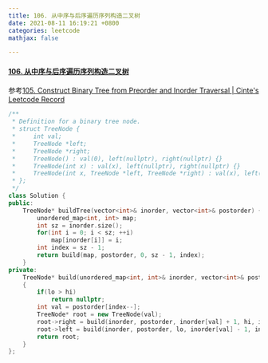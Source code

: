 ```yaml
---
title: 106. 从中序与后序遍历序列构造二叉树
date: 2021-08-11 16:19:21 +0800
categories: leetcode
mathjax: false

---
```


#### [106. 从中序与后序遍历序列构造二叉树](https://leetcode-cn.com/problems/construct-binary-tree-from-inorder-and-postorder-traversal/)

参考[105. Construct Binary Tree from Preorder and Inorder Traversal | Cinte's Leetcode Record](https://leetcode.cinte.cc/2021/04/11/105-Construct-Binary-Tree-from-Preorder-and-Inorder-Traversal/)

```c++
/**
 * Definition for a binary tree node.
 * struct TreeNode {
 *     int val;
 *     TreeNode *left;
 *     TreeNode *right;
 *     TreeNode() : val(0), left(nullptr), right(nullptr) {}
 *     TreeNode(int x) : val(x), left(nullptr), right(nullptr) {}
 *     TreeNode(int x, TreeNode *left, TreeNode *right) : val(x), left(left), right(right) {}
 * };
 */
class Solution {
public:
    TreeNode* buildTree(vector<int>& inorder, vector<int>& postorder) {
        unordered_map<int, int> map;
        int sz = inorder.size();
        for(int i = 0; i < sz; ++i)
            map[inorder[i]] = i;
        int index = sz - 1;
        return build(map, postorder, 0, sz - 1, index);
    }
private:
    TreeNode* build(unordered_map<int, int>& inorder, vector<int>& postorder, int lo, int hi, int& index)
    {
        if(lo > hi)
            return nullptr;
        int val = postorder[index--];
        TreeNode* root = new TreeNode(val);
        root->right = build(inorder, postorder, inorder[val] + 1, hi, index);
        root->left = build(inorder, postorder, lo, inorder[val] - 1, index);
        return root;
    }
};
```

